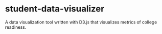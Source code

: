# student-data-visualizer
A data visualization tool written with D3.js that visualizes metrics of college readiness.
